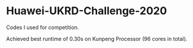 # Huawei-UKRD-Challenge-2020

Codes I used for competition.

Achieved best runtime of 0.30s on Kunpeng Processor (96 cores in total).
